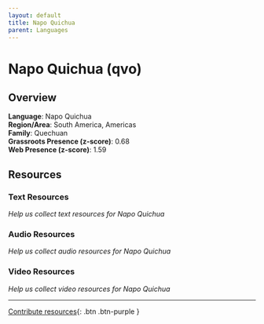 ```yaml
---
layout: default
title: Napo Quichua
parent: Languages
---
```


# Napo Quichua (qvo)

## Overview

**Language**: Napo Quichua  
**Region/Area**: South America, Americas  
**Family**: Quechuan  
**Grassroots Presence (z-score)**: 0.68  
**Web Presence (z-score)**: 1.59  

## Resources

### Text Resources
*Help us collect text resources for Napo Quichua*

### Audio Resources
*Help us collect audio resources for Napo Quichua*

### Video Resources
*Help us collect video resources for Napo Quichua*

---

[Contribute resources](https://forms.office.com/e/1SfLJx3u1r){: .btn .btn-purple }
